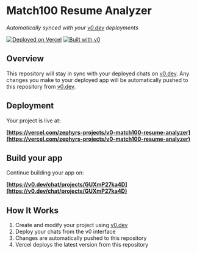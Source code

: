 # Match100 Resume Analyzer

*Automatically synced with your [v0.dev](https://v0.dev) deployments*

[![Deployed on Vercel](https://img.shields.io/badge/Deployed%20on-Vercel-black?style=for-the-badge&logo=vercel)](https://vercel.com/zephyrs-projects/v0-match100-resume-analyzer)
[![Built with v0](https://img.shields.io/badge/Built%20with-v0.dev-black?style=for-the-badge)](https://v0.dev/chat/projects/GUXmP27ka4D)

## Overview

This repository will stay in sync with your deployed chats on [v0.dev](https://v0.dev).
Any changes you make to your deployed app will be automatically pushed to this repository from [v0.dev](https://v0.dev).

## Deployment

Your project is live at:

**[https://vercel.com/zephyrs-projects/v0-match100-resume-analyzer](https://vercel.com/zephyrs-projects/v0-match100-resume-analyzer)**

## Build your app

Continue building your app on:

**[https://v0.dev/chat/projects/GUXmP27ka4D](https://v0.dev/chat/projects/GUXmP27ka4D)**

## How It Works

1. Create and modify your project using [v0.dev](https://v0.dev)
2. Deploy your chats from the v0 interface
3. Changes are automatically pushed to this repository
4. Vercel deploys the latest version from this repository